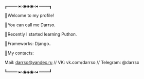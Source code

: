 ┏━━━━ ▸▹◉◈◉◃◂ ━━━━┓

║Welcome to my profile!

║You can call me Darrso.

║Recently I started learning Puthon.

║Frameworks: Django..

║My contacts:

Mail: darrso@yandex.ru // VK: vk.com/darrso // Telegram: @darrso

┗━━━━ ▸▹◉◈◉◃◂ ━━━━┛
